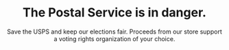 ---
title: "The Postal Service is in danger."
subtitle: Save the USPS and keep our elections fair. Proceeds from our store support a voting rights organization of your choice.
---